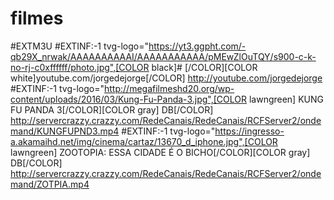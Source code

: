 # filmes
#EXTM3U
#EXTINF:-1 tvg-logo="https://yt3.ggpht.com/-qb29X_nrwak/AAAAAAAAAAI/AAAAAAAAAAA/pMEwZlOuTQY/s900-c-k-no-rj-c0xffffff/photo.jpg",[COLOR black]# [/COLOR][COLOR white]youtube.com/jorgedejorge[/COLOR]
http://youtube.com/jorgedejorge
#EXTINF:-1 tvg-logo="http://megafilmeshd20.org/wp-content/uploads/2016/03/Kung-Fu-Panda-3.jpg",[COLOR lawngreen] KUNG FU PANDA 3[/COLOR][COLOR gray] DB[/COLOR]
http://servercrazzy.crazzy.com/RedeCanais/RedeCanais/RCFServer2/ondemand/KUNGFUPND3.mp4
#EXTINF:-1 tvg-logo="https://ingresso-a.akamaihd.net/img/cinema/cartaz/13670_d_iphone.jpg",[COLOR lawngreen] ZOOTOPIA: ESSA CIDADE É O BICHO[/COLOR][COLOR gray] DB[/COLOR]
http://servercrazzy.crazzy.com/RedeCanais/RedeCanais/RCFServer2/ondemand/ZOTPIA.mp4
